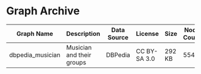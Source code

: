 # Graph Archive

| Graph Name | Description | Data Source | License | Size | Node Count | Edge Count |
| --- | --- | --- | --- | --- | --- | --- |
| dbpedia_musician | Musician and their groups | DBPedia | CC BY-SA 3.0 | 292 KB | 554 | 1530 |
